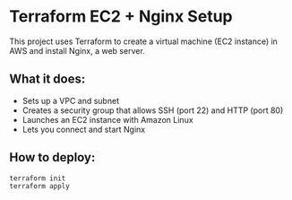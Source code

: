 # Terraform EC2 + Nginx Setup

This project uses Terraform to create a virtual machine (EC2 instance) in AWS and install Nginx, a web server.

## What it does:

- Sets up a VPC and subnet
- Creates a security group that allows SSH (port 22) and HTTP (port 80)
- Launches an EC2 instance with Amazon Linux
- Lets you connect and start Nginx

## How to deploy:

```bash
terraform init
terraform apply
